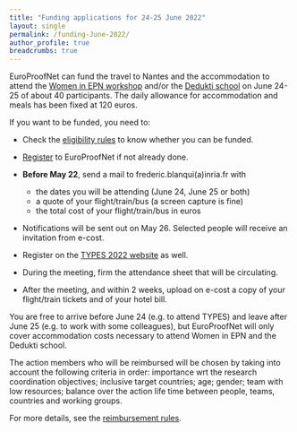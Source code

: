 ```yaml
---
title: "Funding applications for 24-25 June 2022"
layout: single
permalink: /funding-June-2022/
author_profile: true
breadcrumbs: true
---
```


EuroProofNet can fund the travel to Nantes and the accommodation to
attend the [Women in EPN workshop](../women-epn-2022) and/or the
[Dedukti school](../dedukti-school-2022) on June 24-25 of about 40
participants. The daily allowance for accommodation and meals has been
fixed at 120 euros.

If you want to be funded, you need to:

- Check the [eligibility rules](../eligibility) to know whether you can be funded.

- [Register](https://e-services.cost.eu/action/CA20111/working-groups/apply) to EuroProofNet if not already done.

- **Before May 22**, send a mail to frederic.blanqui(a)inria.fr with
  * the dates you will be attending (June 24, June 25 or both)
  * a quote of your flight/train/bus (a screen capture is fine)
  * the total cost of your flight/train/bus in euros

- Notifications will be sent out on May 26. Selected people will
receive an invitation from e-cost.

- Register on the [TYPES 2022 website](https://types22.inria.fr/) as well.

- During the meeting, firm the attendance sheet that will be circulating.

- After the meeting, and within 2 weeks, upload on e-cost a copy of
  your flight/train tickets and of your hotel bill.

You are free to arrive before June 24 (e.g. to attend TYPES) and leave
after June 25 (e.g. to work with some colleagues), but EuroProofNet
will only cover accommodation costs necessary to attend Women in EPN
and the Dedukti school.

The action members who will be reimbursed will be chosen by taking
into account the following criteria in order: importance wrt the
research coordination objectives; inclusive target countries; age;
gender; team with low resources; balance over the action life time
between people, teams, countries and working groups.

For more details, see the [reimbursement rules](../reimbursement-rules).
